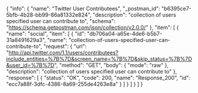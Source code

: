 {
  "info": {
    "name": "Twitter User Contributees",
    "_postman_id": "b6395ce7-5bfb-4b28-bb99-86a81332e824",
    "description": "collection of users specified user can contribute to",
    "schema": "https://schema.getpostman.com/json/collection/v2.0.0/"
  },
  "item": [
    {
      "name": "social",
      "item": [
        {
          "id": "db706a04-a65e-4de6-b5b7-31a8491629a3",
          "name": "collection-of-users-specified-user-can-contribute-to",
          "request": {
            "url": "http://api.twitter.com/1.1/users/contributees?include_entities=%7B%7D&screen_name=%7B%7D&skip_status=%7B%7D&user_id=%7B%7D",
            "method": "GET",
            "body": {
              "mode": "raw"
            },
            "description": "collection of users specified user can contribute to"
          },
          "response": [
            {
              "status": "OK",
              "code": 200,
              "name": "Response_200",
              "id": "ecc7a88f-3dfc-4386-8a69-255de4263e8a"
            }
          ]
        }
      ]
    }
  ]
}